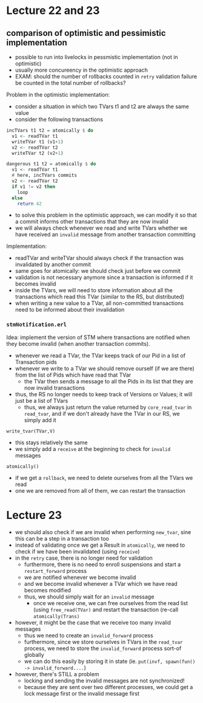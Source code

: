 # Lecture 22 and 23

## comparison of optimistic and pessimistic implementation
- possible to run into livelocks in pessmistic implementation (not in optimistic)
- usually more concureency in the optimistic approach
- EXAM: should the number of rollbacks counted in `retry` validation failure be counted in the total number of rollbacks?

Problem in the optimistic implementation:
- consider a situation in which two TVars t1 and t2 are always the same value 
- consider the following transactions

```hs
incTVars t1 t2 = atomically $ do
  v1 <- readTVar t1
  writeTVar t1 (v1+1)
  v2 <- readTVar t2
  writeTVar t2 (v2+1)

dangerous t1 t2 = atomically $ do
  v1 <- readTVar t1
  # here, incTVars commits
  v2 <- readTVar t2
  if v1 != v2 then
    loop
  else 
    return 42
```

- to solve this problem in the optimistic approach, we can modify it so that a commit informs other transactions that they are now invalid
- we will always check whenever we read and write TVars whether we have received an `invalid` message from another transaction committing

Implementation:

- readTVar and writeTVar should always check if the transaction was invalidated by another commit
- same goes for atomically: we should check just before we commit
- validation is not necessary anymore since a transaction is informed if it becomes invalid
- inside the TVars, we will need to store information about all the transactions which read this TVar (similar to the RS, but distributed)
- when writing a new value to a TVar, all non-committed transactions need to be informed about their invalidation

### `stmNotification.erl`
Idea: implement the version of STM where transactions are notified when they become invalid (when another transaction commits).

- whenever we read a TVar, the TVar keeps track of our Pid in a list of Transaction pids
- whenever we write to a TVar we should remove ourself (if we are there) from the list of Pids which have read that TVar
  - the TVar then sends a message to all the Pids in its list that they are now invalid transactions
- thus, the RS no longer needs to keep track of Versions or Values; it will just be a list of TVars
  - thus, we always just return the value returned by `core_read_tvar` in `read_tvar`, and if we don't already have the TVar in our RS, we simply add it


`write_tvar(TVar,V)`
- this stays relatively the same
- we simply add a `receive` at the beginning to check for `invalid` messages

`atomically()`
- if we get a `rollback`, we need to delete ourselves from all the TVars we read
- one we are removed from all of them, we can restart the transaction

# Lecture 23
- we should also check if we are invalid when performing `new_tvar`, sine this can be a step in a transaction too
- instead of validating once we get a Result in `atomically`, we need to check if we have been invalidated (using `receive`)
- in the `retry` case, there is no longer need for validation
  - furthermore, there is no need to enroll suspensions and start a `restart_forward` process
  - we are notified whenever we become invalid
  - and we become invalid whenever a TVar which we have read becomes modified
  - thus, we should simply wait for an `invalid` message 
    - once we receive one, we can free ourselves from the read list (using `free_read(TVar)` and restart the transaction (re-call `atomically(Trans)`
- however, it might be the case that we receive too many invalid messages
  - thus we need to create an `invalid_forward` process
  - furthermore, since we store ourselves in TVars in the `read_tvar` process, we need to store the `invalid_forward` process sort-of globally
  - we can do this easily by storing it in state (ie. `put(invf, spawn(fun() -> invalid_forward....`)
- however, there's STILL a problem
  - locking and sending the invalid messages are not synchronized!
  - because they are sent over two different processes, we could get a lock message first or the invalid message first
